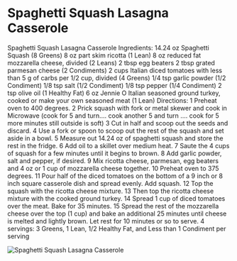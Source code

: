 # Spaghetti Squash Lasagna Casserole

Spaghetti Squash Lasagna Casserole
Ingredients:
14.24 oz Spaghetti Squash (8 Greens)
8 oz part skim ricotta (1 Lean)
8 oz reduced fat mozzarella cheese, divided (2 Leans)
2 tbsp egg beaters
2 tbsp grated parmesan cheese (2 Condiments)
2 cups Italian diced tomatoes with less than 5 g of carbs per 1/2 cup, divided (4 Greens)
1/4 tsp garlic powder (1/2 Condiment)
1/8 tsp salt (1/2 Condiment)
1/8 tsp pepper (1/4 Condiment)
2 tsp olive oil (1 Healthy Fat)
6 oz Jennie O Italian seasoned ground turkey, cooked or make your own seasoned meat (1 Lean)
Directions:
1 Preheat oven to 400 degrees.
2 Prick squash with fork or metal skewer and cook in Microwave (cook for 5 and turn.... cook another 5 and turn .... cook for 5 more minutes still outside is soft)
3 Cut in half and scoop out the seeds and discard.
4 Use a fork or spoon to scoop out the rest of the squash and set aside in a bowl.
5 Measure out 14.24 oz of spaghetti squash and store the rest in the fridge.
6 Add oil to a skillet over medium heat.
7 Saute the 4 cups of squash for a few minutes until it begins to brown.
8 Add garlic powder, salt and pepper, if desired.
9 Mix ricotta cheese, parmesan, egg beaters and 4 oz or 1 cup of mozzarella cheese together.
10 Preheat oven to 375 degrees.
11 Pour half of the diced tomatoes on the bottom of a 9 inch or 8 inch square casserole dish and spread evenly. Add squash.
12 Top the squash with the ricotta cheese mixture.
13 Then top the ricotta cheese mixture with the cooked ground turkey.
14 Spread 1 cup of diced tomatoes over the meat. Bake for 35 minutes.
15 Spread the rest of the mozzarella cheese over the top (1 cup) and bake an additional 25 minutes until cheese is melted and lightly brown. Let rest for 10 minutes or so to serve.
4 servings:
3 Greens, 1 Lean, 1/2 Healthy Fat, and Less than 1 Condiment per serving

![Spaghetti Squash Lasagna Casserole](./Spaghetti%20Squash%20Lasagna%20Casserole.png)

